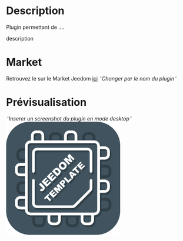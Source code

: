 # Description

Plugin permettant de ....

description

# Market

Retrouvez le sur le Market Jeedom [ici](https://www.jeedom.com/market/index.php?v=d&p=market&type=plugin&&name=<Plugin>)
_˜Changer <Plugin> par le nom du plugin˜_

# Prévisualisation

_˜Inserer un screenshot du plugin en mode desktop˜_
![scrennshot1](../images/template_icon.png)
